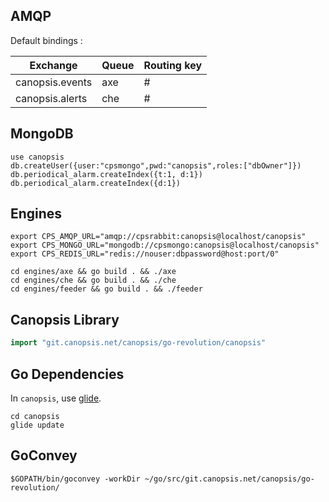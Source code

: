 ## AMQP

Default bindings :

Exchange        | Queue | Routing key
--------------- | ----- | -----------
canopsis.events | axe   | #
canopsis.alerts | che   | #

## MongoDB

```
use canopsis
db.createUser({user:"cpsmongo",pwd:"canopsis",roles:["dbOwner"]})
db.periodical_alarm.createIndex({t:1, d:1})
db.periodical_alarm.createIndex({d:1})
```

## Engines

```
export CPS_AMQP_URL="amqp://cpsrabbit:canopsis@localhost/canopsis"
export CPS_MONGO_URL="mongodb://cpsmongo:canopsis@localhost/canopsis"
export CPS_REDIS_URL="redis://nouser:dbpassword@host:port/0"
```

```
cd engines/axe && go build . && ./axe
cd engines/che && go build . && ./che
cd engines/feeder && go build . && ./feeder
```

## Canopsis Library

```go
import "git.canopsis.net/canopsis/go-revolution/canopsis"
```

## Go Dependencies

In `canopsis`, use [glide](https://glide.sh/).

```
cd canopsis
glide update
```

## GoConvey

```
$GOPATH/bin/goconvey -workDir ~/go/src/git.canopsis.net/canopsis/go-revolution/
```

